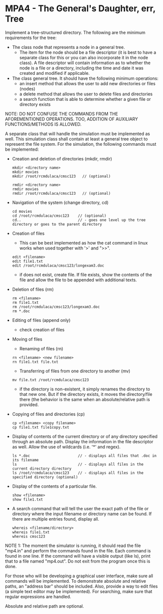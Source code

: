 # MPA4 - The General's Daughter, err, Tree
Implement a tree-structured directory. The following are the minimum requirements for the tree:

- The class node that represents a node in a general tree.
	* The item for the node should be a file descriptor (it is best to have a separate class for this or you can also incorporate it in the node class). A file descriptor will contain information as to whether the node is a file or a directory, including the time and date it 	was created and modified if applicable.
- The class general tree. It should have the following minimum operations:
	* an insert method that allows the user to add new directories or files (nodes)
	* a delete method that allows the user to delete files and directories
	* a search function that is able to determine whether a given file or directory exists
  
NOTE: DO NOT CONFUSE THE COMMANDS FROM THE AFOREMENTIONED OPERATIONS. TOO, ADDITION OF AUXILIARY FUNCTIONS/METHODS IS ALLOWED.

A separate class that will handle the simulation must be implemented as well. This simulation class shall contain at least a general tree object to represent the file system. For the simulation, the following commands must be implemented:

- Creation and deletion of directories (mkdir, rmdir)

	```
  mkdir <directory name>
  mkdir movies
  mkdir /root/rcmdulaca/cmsc123   // (optional)
  ```
  
	```
  rmdir <directory name>
  rmdir movies
  rmdir /root/rcmdulaca/cmsc123   // (optional)
  ``` 
- Navigation of the system (change directory, cd)

	```
  cd movies
  cd /root/rcmdulaca/cmsc123    // (optional)
  cd..                          // - goes one level up the tree directory or goes to the parent directory
  ``` 
- Creation of files
	* This can be best implemented as how the cat command in linux works when used together with '>' and ">>".
  
	```
  edit <filename>
  edit file1.txt
  edit /root/rcmdulaca/cmsc123/longexam3.doc
  ``` 
  	* if does not exist, create file. If file exists, show the contents of the file and allow the file to be appended with additional texts.
- Deletion of files (rm)

  ```
  rm <filename>
  rm file1.txt
  rm /root/rcmdulaca/cmsc123/longexam3.doc
  rm *.doc
  ```
- Editing of files (append only)
	* check creation of files
- Moving of files
	* Renaming of files (rn) 
  
  ```
  rn <filename> <new filename>
  rn file1.txt file.txt
  ```
	* Transferring of files from one directory to another (mv)
  
  ```  
  mv file.txt /root/rcmdulaca/cmsc123
  ```
	* if the directory is non-existent, it simply renames the directory to that new one. But if the directory exists, it moves the directory/file there (the behavior is the same when an absolute/relative path is provided.
- Copying of files and directories (cp)

  ```  
  cp <filename> <copy filename>  
  cp file1.txt file1copy.txt
  ```
- Display of contents of the current directory or of any directory specified through an absolute path. Display the information in the file descriptor as well. Allow the use of wildcards (i.e. '*' and regex).

	```  
  ls *.doc                      // - displays all files that .doc in its filename
  ls                            // - displays all files in the current directory directory
  ls /root/rcmdulaca/cmsc123    // - displays all files in the specified directory (optional)
  ``` 
- Display of the contents of a particular file.

	```
  show <filename>
  show file1.txt
  ```
- A search command that will tell the user the exact path of the file or directory where the input filename or directory name can be found. If there are multiple entries found, display all.

	```
  whereis <filename/directory>
  whereis file1.txt
  whereis cmsc123
  ```

NOTE 1: The moment the simulator is running, it should read the file "mp4.in" and perform the commands found in the file. Each command is found in one line. If the command will have a visible output (like ls), print that to a file named "mp4.out".  Do not exit from the program once this is done.

For those who will be developing a graphical user interface, make sure all commands will be implemented. To demonstrate absolute and relative paths, an "address bar" should be included. Also, provide a way to edit files (a simple text editor may be implemented). For searching, make sure that regular expressions are handled.

Absolute and relative path are optional.
